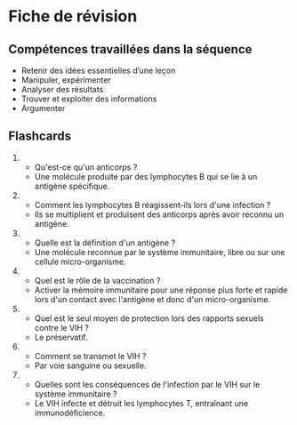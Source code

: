 # Fiche de révision


## Compétences travaillées dans la séquence
- Retenir des idées essentielles d’une leçon
- Manipuler, expérimenter
- Analyser des résultats
- Trouver et exploiter des informations
- Argumenter



## Flashcards

<div markdown class="flashcard">

1. 
    - Qu'est-ce qu'un anticorps ?
    - Une molécule produite par des lymphocytes B qui se lie à un antigène spécifique.
2. 
    - Comment les lymphocytes B réagissent-ils lors d'une infection ?
    - Ils se multiplient et produisent des anticorps après avoir reconnu un antigène.
    
3. 
    - Quelle est la définition d'un antigène ?
    - Une molécule reconnue par le système immunitaire, libre ou sur une cellule micro-organisme.
      
4.
    - Quel est le rôle de la vaccination ?
    - Activer la mémoire immunitaire pour une réponse plus forte et rapide lors d'un contact avec l'antigène et donc d'un micro-organisme.
      
5.
   - Quel est le seul moyen de protection lors des rapports sexuels contre le VIH ?
   - Le préservatif.
     
6.  
    - Comment se transmet le VIH ?
    - Par voie sanguine ou sexuelle.
      
7.  
    - Quelles sont les conséquences de l'infection par le VIH sur le système immunitaire ?
    - Le VIH infecte et détruit les lymphocytes T, entraînant une immunodéficience.
</div>

